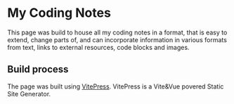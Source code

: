 # My Coding Notes

This page was build to house all my coding notes in a format, that is easy to extend, change parts of, and can incorporate information in various formats from text, links to external resources, code blocks and images.

## Build process

The page was built using [VitePress](https://vitepress.dev/).
VitePress is a Vite&Vue povered Static Site Generator.
